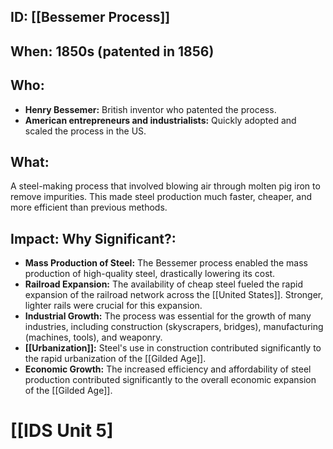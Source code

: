 ## ID: [[Bessemer Process]]

## When: 1850s (patented in 1856)

## Who:
* **Henry Bessemer:** British inventor who patented the process.  
* **American entrepreneurs and industrialists:**  Quickly adopted and scaled the process in the US.

## What: 
A steel-making process that involved blowing air through molten pig iron to remove impurities. This made steel production much faster, cheaper, and more efficient than previous methods.

## Impact: Why Significant?:
* **Mass Production of Steel:** The Bessemer process enabled the mass production of high-quality steel, drastically lowering its cost.
* **Railroad Expansion:**  The availability of cheap steel fueled the rapid expansion of the railroad network across the [[United States]].  Stronger, lighter rails were crucial for this expansion.
* **Industrial Growth:**  The process was essential for the growth of many industries, including construction (skyscrapers, bridges), manufacturing (machines, tools), and weaponry.
* **[[Urbanization]]:**  Steel's use in construction contributed significantly to the rapid urbanization of the [[Gilded Age]].
* **Economic Growth:**  The increased efficiency and affordability of steel production contributed significantly to the overall economic expansion of the [[Gilded Age]].

# [[IDS Unit 5]